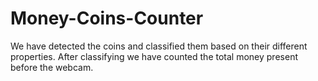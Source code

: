 # Money-Coins-Counter
We have detected the coins and classified them based on their different properties. After classifying we have counted the total money present before the webcam.
